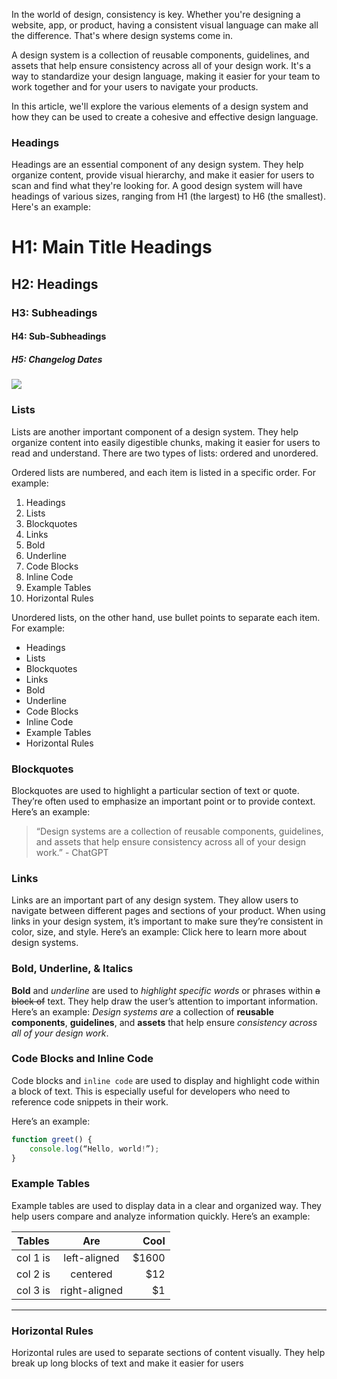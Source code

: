 In the world of design, consistency is key. Whether you're designing a website, app, or product, having a consistent visual language can make all the difference. That's where design systems come in.

A design system is a collection of reusable components, guidelines, and assets that help ensure consistency across all of your design work. It's a way to standardize your design language, making it easier for your team to work together and for your users to navigate your products.

In this article, we'll explore the various elements of a design system and how they can be used to create a cohesive and effective design language.

### Headings
Headings are an essential component of any design system. They help organize content, provide visual hierarchy, and make it easier for users to scan and find what they're looking for. A good design system will have headings of various sizes, ranging from H1 (the largest) to H6 (the smallest). Here's an example:

# H1: Main Title Headings
## H2: Headings
### H3: Subheadings
#### H4: Sub-Subheadings
##### H5: Changelog Dates

![](https://p-a6FbDk.t4.n0.cdn.getcloudapp.com/items/jkuAW48D/e1e18232-8a66-47d4-abd9-5bee15b49961.jpg?source=client&v=4821b53656635fa27dfb8c37e23969a7)

### Lists
Lists are another important component of a design system. They help organize content into easily digestible chunks, making it easier for users to read and understand. There are two types of lists: ordered and unordered.

Ordered lists are numbered, and each item is listed in a specific order. For example:

1. Headings
2. Lists
3. Blockquotes
4. Links
5. Bold
6. Underline
7. Code Blocks
8. Inline Code
9. Example Tables
10. Horizontal Rules

Unordered lists, on the other hand, use bullet points to separate each item. For example:

* Headings
* Lists
* Blockquotes
* Links
* Bold
* Underline
* Code Blocks
* Inline Code
* Example Tables
* Horizontal Rules

### Blockquotes
Blockquotes are used to highlight a particular section of text or quote. They’re often used to emphasize an important point or to provide context. Here’s an example:

> “Design systems are a collection of reusable components, guidelines, and assets that help ensure consistency across all of your design work.” - ChatGPT


### Links
Links are an important part of any design system. They allow users to navigate between different pages and sections of your product. When using links in your design system, it’s important to make sure they’re consistent in color, size, and style. Here’s an example:
Click here to learn more about design systems.

### Bold, Underline, & Italics
**Bold** and _underline_ are used to *highlight specific words* or phrases within ~~a block of~~ text. They help draw the user’s attention to important information. Here’s an example: *Design systems are* a collection of **reusable components**, **guidelines**, and **assets** that help ensure _consistency across all of your design work_.

### Code Blocks and Inline Code
Code blocks and `inline code` are used to display and highlight code within a block of text. This is especially useful for developers who need to reference code snippets in their work.

Here’s an example:

```js
function greet() {
	console.log(“Hello, world!”);
}
```

### Example Tables
Example tables are used to display data in a clear and organized way. They help users compare and analyze information quickly. Here’s an example:

| Tables   |      Are      |  Cool |
|----------|:-------------:|------:|
| col 1 is |  left-aligned | $1600 |
| col 2 is |    centered   |   $12 |
| col 3 is | right-aligned |    $1 |

---

### Horizontal Rules
Horizontal rules are used to separate sections of content visually. They help break up long blocks of text and make it easier for users
